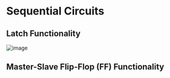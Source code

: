 # Sequential Circuits

## Latch Functionality
![image](https://github.com/user-attachments/assets/9f184374-1e3f-4aac-8b51-b881fd9df50b)

## Master-Slave Flip-Flop (FF) Functionality
